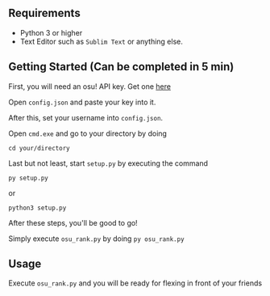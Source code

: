 ## Requirements

- Python 3 or higher
- Text Editor such as `Sublim Text` or anything else.

## Getting Started (Can be completed in 5 min)

First, you will need an osu! API key. Get one [here](https://osu.ppy.sh/p/api)

Open `config.json` and paste your key into it.

After this, set your username into `config.json`.

Open `cmd.exe` and go to your directory by doing 
```
cd your/directory
```

Last but not least, start `setup.py` by executing the command
```
py setup.py
```
or
```
python3 setup.py
```

After these steps, you'll be good to go!

Simply execute `osu_rank.py` by doing 
```py osu_rank.py```

## Usage

Execute `osu_rank.py` and you will be ready for flexing in front of your friends 


